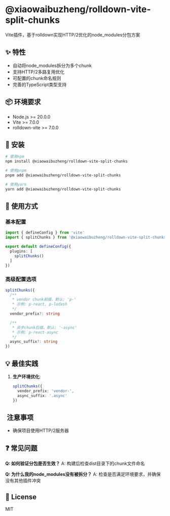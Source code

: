 # @xiaowaibuzheng/rolldown-vite-split-chunks

Vite插件，基于rolldown实现HTTP/2优化的node_modules分包方案

##  ✨ 特性

- 自动将node_modules拆分为多个chunk
- 支持HTTP/2多路复用优化
- 可配置的chunk命名规则
- 完善的TypeScript类型支持

##  📦 环境要求

- Node.js >= 20.0.0
- Vite >= 7.0.0
- rolldown-vite >= 7.0.0

##  🔧 安装

```bash
# 使用npm
npm install @xiaowaibuzheng/rolldown-vite-split-chunks

# 使用pnpm
pnpm add @xiaowaibuzheng/rolldown-vite-split-chunks

# 使用yarn
yarn add @xiaowaibuzheng/rolldown-vite-split-chunks
```

##   🚀 使用方式

### 基本配置

```ts
import { defineConfig } from 'vite'
import { splitChunks } from '@xiaowaibuzheng/rolldown-vite-split-chunks'

export default defineConfig({
  plugins: [
    splitChunks()
  ]
})
```

### 高级配置选项

```ts
splitChunks({
  /**
   * vendor chunk前缀，默认: 'p-'
   * 示例: p-react, p-lodash
   */
  vendor_prefix?: string

  /**
   * 异步chunk后缀，默认: '-async'
   * 示例: p-react-async
   */
  async_suffix?: string
})
```

##  💡 最佳实践

1. **生产环境优化**:
   ```ts
   splitChunks({
     vendor_prefix: 'vendor-',
     async_suffix: '.async'
   })
   ```

## ️ 注意事项

- 确保项目使用HTTP/2服务器

##  ❓ 常见问题

**Q: 如何验证分包是否生效？**
A: 构建后检查dist目录下的chunk文件命名

**Q: 为什么我的node_modules没有被拆分？**
A: 检查是否满足环境要求，并确保没有其他插件冲突

## 📄 License

MIT
